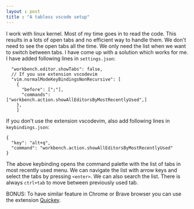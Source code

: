 ```yaml
---
layout : post
title : "A tabless vscode setup"
---
```


I work with linux kernel. Most of my time goes in to read the code. This results in a lots of open tabs and no efficient way to handle them. We don't need to
see the open tabs all the time. We only need the list when we want to switch between tabs. I have come up with a solution which works for me. I have added following
lines in `settings.json`:
```
  "workbench.editor.showTabs": false,
  // If you use extension vscodevim
  "vim.normalModeKeyBindingsNonRecursive": [
    {
      "before": [";"],
      "commands": ["workbench.action.showAllEditorsByMostRecentlyUsed",]
    },
    ]
```
If you don't use the extension vscodevim,  also add following lines in `keybindings.json`:
```
{
  "key": "alt+q",
  "command": "workbench.action.showAllEditorsByMostRecentlyUsed"
}
```
The above keybinding opens the command palette with the list of tabs in most recently used menu. We can navigate the list with arrow keys and select 
the tabs by pressing `<enter>`. We can also search the list. There is always `ctrl+tab` to move between previously used tab. 

BONUS: To have similar feature in Chrome or Brave browser you can use the extension [Quickey](https://chrome.google.com/webstore/detail/quickey-%E2%80%93-the-quick-tab-s/ldlghkoiihaelfnggonhjnfiabmaficg).
